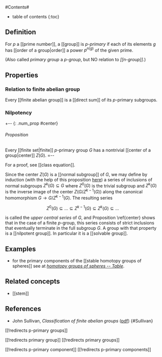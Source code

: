 
#Contents#
* table of contents
{:toc}

## Definition

For $p$ a [[prime number]], a [[group]] is _$p$-primary_ if each of its elements $g$ has [[order of a group|order]] a power $p^{n(g)}$ of the given prime.

(Also called _primary group_ a _$p$-group_, but NO relation to _[[n-group]]_.)

## Properties

### Relation to finite abelian group

Every [[finite abelian group]] is a [[direct sum]] of its $p$-primary subgroups. 

### Nilpotency 

+-- {: .num_prop #center} 
###### Proposition 
Every [[finite set|finite]] $p$-primary group $G$ has a nontrivial [[center of a group|center]] $Z(G)$. 
=-- 

For a proof, see [[class equation]]. 

Since the center $Z(G)$ is a [[normal subgroup]] of $G$, we may define by induction (with the help of this proposition [here](/nlab/show/normal+subgroup#inverse)) a series of inclusions of normal subgroups $Z^k(G) \subseteq G$ where $Z^0(G)$ is the trivial subgroup and $Z^k(G)$ is the inverse image of the center $Z(G/Z^{k-1}(G))$ along the canonical homomorphism $G \to G/Z^{k-1}(G)$. The resulting series 

$$Z^0(G) \subseteq \ldots \subseteq Z^{k-1}(G) \subseteq Z^k(G) \subseteq \ldots$$ 

is called the *upper central series* of $G$, and Proposition \ref{center} shows that in the case of a finite $p$-group, this series consists of strict inclusions that eventually terminate in the full subgroup $G$. A group with that property is a [[nilpotent group]]. In particular it is a [[solvable group]]. 

## Examples

* for the primary components of the [[stable homotopy groups of spheres]] see at _[homotopy groups of spheres -- Table](homotopy+groups+of+spheres#Tables)_.

## Related concepts

* [[stem]]

## References

* John Sullivan, _Classification of finite abelian groups_ ([pdf](http://www.isama.org/jms/m317/handouts/finabel.pdf))
 {#Sullivan}


[[!redirects p-primary groups]]

[[!redirects primary group]]
[[!redirects primary groups]]

[[!redirects p-primary component]]
[[!redirects p-primary components]]